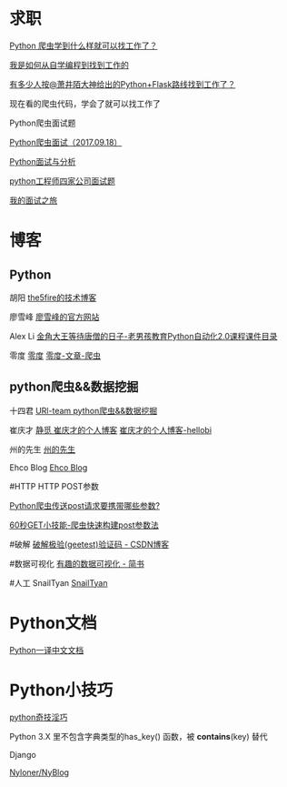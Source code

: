 # 求职

[Python 爬虫学到什么样就可以找工作了？](https://www.zhihu.com/question/61103114)

[我是如何从自学编程到找到工作的](https://zhuanlan.zhihu.com/p/30518284)

[有多少人按@萧井陌大神给出的Python+Flask路线找到工作了？](https://www.zhihu.com/question/29775447)

现在看的爬虫代码，学会了就可以找工作了

Python爬虫面试题

[Python爬虫面试（2017.09.18）](https://www.cnblogs.com/super-super-/p/7545952.html)

[Python面试与分析](http://www.cnblogs.com/skiler/category/1008825.html)

[python工程师四家公司面试题](http://www.lqkweb.com/blog.php?id=91)

[我的面试之旅](https://halshaw.github.io/2016/11/13/%E6%88%91%E7%9A%84%E9%9D%A2%E8%AF%95%E4%B9%8B%E6%97%85/)

# 博客
## Python
胡阳 
[the5fire的技术博客](https://www.the5fire.com/)

廖雪峰
[廖雪峰的官方网站](https://www.liaoxuefeng.com/)

Alex Li
[金角大王等待唐僧的日子-老男孩教育Python自动化2.0课程课件目录](http://www.cnblogs.com/alex3714/articles/5885096.html)

零度
[零度](https://nyloner.cn/)
[零度-文章-爬虫](https://nyloner.cn/categorys?key=%E7%88%AC%E8%99%AB)

## python爬虫&&数据挖掘
十四君
[URl-team python爬虫&&数据挖掘](https://www.urlteam.org/category/web_crawlers/)

崔庆才
[静觅 崔庆才的个人博客](https://cuiqingcai.com/)
[崔庆才的个人博客-hellobi](https://ask.hellobi.com/blog/cuiqingcai)

州的先生
[州的先生](http://zmister.com/)

Ehco Blog
[Ehco Blog](http://www.ehcoblog.ml/)

#HTTP
HTTP POST参数

[Python爬虫传送post请求要携带哪些参数?](https://www.zhihu.com/question/60256922/answer/174211193)

[60秒GET小技能-爬虫快速构建post参数法](https://zhuanlan.zhihu.com/p/27097051)

#破解
[破解极验(geetest)验证码 - CSDN博客](blog.csdn.net/paololiu/article/details/52514504)

#数据可视化
[有趣的数据可视化 - 简书](https://www.jianshu.com/p/19f1e63bfe2b)

#人工
SnailTyan
[SnailTyan](http://noahsnail.com/)

# Python文档
[Python一译中文文档](python.usyiyi.cn)



# Python小技巧

[python奇技淫巧](https://www.cnblogs.com/hanxiaoyi/p/7745003.html)

Python 3.X 里不包含字典类型的has_key() 函数，被 __contains__(key) 替代


Django

[Nyloner/NyBlog](https://github.com/Nyloner/NyBlog)